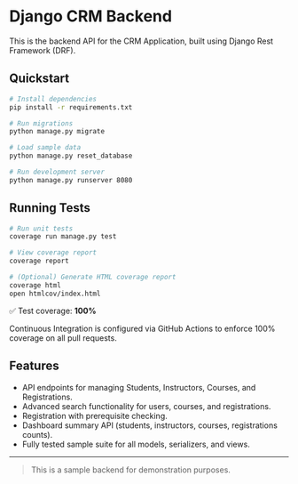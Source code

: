 # Django CRM Backend

This is the backend API for the CRM Application, built using Django Rest Framework (DRF).

## Quickstart

```bash
# Install dependencies
pip install -r requirements.txt

# Run migrations
python manage.py migrate

# Load sample data
python manage.py reset_database

# Run development server
python manage.py runserver 8080
```

## Running Tests

```bash
# Run unit tests
coverage run manage.py test

# View coverage report
coverage report

# (Optional) Generate HTML coverage report
coverage html
open htmlcov/index.html
```

✅ Test coverage: **100%**

Continuous Integration is configured via GitHub Actions to enforce 100% coverage on all pull requests.

## Features

- API endpoints for managing Students, Instructors, Courses, and Registrations.
- Advanced search functionality for users, courses, and registrations.
- Registration with prerequisite checking.
- Dashboard summary API (students, instructors, courses, registrations counts).
- Fully tested sample suite for all models, serializers, and views.

---

> This is a sample backend for demonstration purposes.
